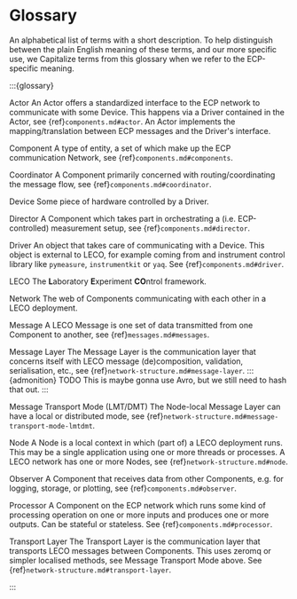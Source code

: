 # Glossary
An alphabetical list of terms with a short description.
To help distinguish between the plain English meaning of these terms, and our more specific use, we Capitalize terms from this glossary when we refer to the ECP-specific meaning.

:::{glossary}

Actor
    An Actor offers a standardized interface to the ECP network to communicate with some Device. This happens via a Driver contained in the Actor, see {ref}`components.md#actor`. An Actor implements the mapping/translation between ECP messages and the Driver's interface.

Component
    A type of entity, a set of which make up the ECP communication Network, see {ref}`components.md#components`.

Coordinator
    A Component primarily concerned with routing/coordinating the message flow, see {ref}`components.md#coordinator`.

Device
    Some piece of hardware controlled by a Driver.

Director
    A Component which takes part in orchestrating a (i.e. ECP-controlled) measurement setup, see {ref}`components.md#director`.

Driver
    An object that takes care of communicating with a Device. This object is external to LECO, for example coming from and instrument control library like `pymeasure`, `instrumentkit` or `yaq`. See {ref}`components.md#driver`.

LECO
    The **L**aboratory **E**xperiment **CO**ntrol framework.

Network
    The web of Components communicating with each other in a LECO deployment.

Message
    A LECO Message is one set of data transmitted from one Component to another, see {ref}`messages.md#messages`.

Message Layer
    The Message Layer is the communication layer that concerns itself with LECO message (de)composition, validation, serialisation, etc., see {ref}`network-structure.md#message-layer`.
    :::{admonition} TODO
    This is maybe gonna use Avro, but we still need to hash that out.
    :::

Message Transport Mode (LMT/DMT)
    The Node-local Message Layer can have a local or distributed mode, see {ref}`network-structure.md#message-transport-mode-lmtdmt`.

Node
    A Node is a local context in which (part of) a LECO deployment runs. 
    This may be a single application using one or more threads or processes. 
    A LECO network has one or more Nodes, see {ref}`network-structure.md#node`.

Observer
    A Component that receives data from other Components, e.g. for logging, storage, or plotting, see {ref}`components.md#observer`.

Processor
    A Component on the ECP network which runs some kind of processing operation on one or more inputs and produces one or more outputs. Can be stateful or stateless. See {ref}`components.md#processor`.

Transport Layer
    The Transport Layer is the communication layer that transports LECO messages between Components.
    This uses zeromq or simpler localised methods, see Message Transport Mode above. See {ref}`network-structure.md#transport-layer`.

:::
